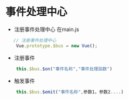 # 事件处理中心
- 注册事件处理中心 在main.js
```javascript
   // 注册事件处理中心
    Vue.prototype.$bus = new Vue();
```

-  注册事件
```javascript
    this.$bus.$on("事件名称","事件处理函数")
```

- 触发事件
```javascript
    this.$bus.$emit("事件名称",参数1，参数2....)
```